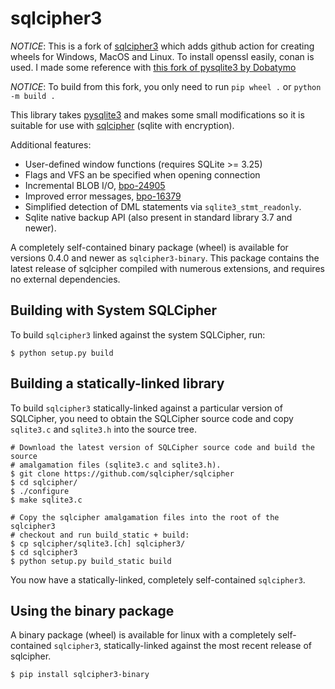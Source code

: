 sqlcipher3
==========

*NOTICE*: This is a fork of [sqlcipher3](https://github.com/coleifer/sqlcipher3)
which adds github action for creating wheels for Windows, MacOS and Linux. To install
openssl easily, conan is used. I made some reference with
[this fork of pysqlite3 by Dobatymo](https://github.com/Dobatymo/pysqlite3)

*NOTICE*: To build from this fork, you only need to run `pip wheel .` or
`python -m build .`

This library takes [pysqlite3](https://github.com/coleifer/pysqlite3) and makes
some small modifications so it is suitable for use with
[sqlcipher](https://github.com/sqlcipher/sqlcipher) (sqlite with encryption).

Additional features:

* User-defined window functions (requires SQLite >= 3.25)
* Flags and VFS an be specified when opening connection
* Incremental BLOB I/O, [bpo-24905](https://github.com/python/cpython/pull/271)
* Improved error messages, [bpo-16379](https://github.com/python/cpython/pull/1108)
* Simplified detection of DML statements via `sqlite3_stmt_readonly`.
* Sqlite native backup API (also present in standard library 3.7 and newer).

A completely self-contained binary package (wheel) is available for versions
0.4.0 and newer as `sqlcipher3-binary`. This package contains the latest
release of sqlcipher compiled with numerous extensions, and requires no
external dependencies.

Building with System SQLCipher
------------------------------

To build `sqlcipher3` linked against the system SQLCipher, run:

```
$ python setup.py build
```

Building a statically-linked library
------------------------------------

To build `sqlcipher3` statically-linked against a particular version of
SQLCipher, you need to obtain the SQLCipher source code and copy `sqlite3.c`
and `sqlite3.h` into the source tree.

```
# Download the latest version of SQLCipher source code and build the source
# amalgamation files (sqlite3.c and sqlite3.h).
$ git clone https://github.com/sqlcipher/sqlcipher
$ cd sqlcipher/
$ ./configure
$ make sqlite3.c

# Copy the sqlcipher amalgamation files into the root of the sqlcipher3
# checkout and run build_static + build:
$ cp sqlcipher/sqlite3.[ch] sqlcipher3/
$ cd sqlcipher3
$ python setup.py build_static build
```

You now have a statically-linked, completely self-contained `sqlcipher3`.

Using the binary package
------------------------

A binary package (wheel) is available for linux with a completely
self-contained  `sqlcipher3`, statically-linked against the most recent release
of sqlcipher.

```
$ pip install sqlcipher3-binary
```


